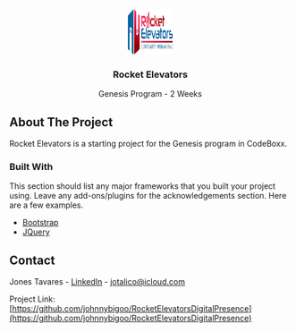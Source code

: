 <!-- PROJECT LOGO -->
<br />
<p align="center">
  <a href="http://rocketelevators-jt.com/assets/images/_rocket/R2.png">
    <img src="assets/images/_rocket/R2.png" alt="Logo" width="80" height="80">
  </a>

  <h3 align="center">Rocket Elevators</h3>
  <!-- <h4 align="center">Genesis Program - 2 Weeks</h4> -->

  <p align="center">
    Genesis Program - 2 Weeks
  </p>
</p>



<!-- ABOUT THE PROJECT -->
## About The Project

Rocket Elevators is a starting project for the Genesis program in CodeBoxx. 

### Built With

This section should list any major frameworks that you built your project using. Leave any add-ons/plugins for the acknowledgements section. Here are a few examples.
* [Bootstrap](https://getbootstrap.com)
* [JQuery](https://jquery.com)



<!-- CONTACT -->
## Contact

Jones Tavares - [LinkedIn](https://www.linkedin.com/in/jonestavares/) - jotalico@icloud.com

Project Link: [https://github.com/johnnybigoo/RocketElevatorsDigitalPresence](https://github.com/johnnybigoo/RocketElevatorsDigitalPresence)






